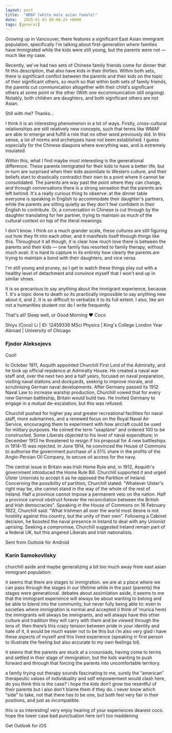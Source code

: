 ```yaml
---
layout: post
title:  "WMAF (white male asian female)"
date:   2025-01-03 08:06:24 +0000
tags: [general] 
---
```

Growing up in Vancouver, there features a significant East Asian immigrant population, specifically I'm talking about first-generation where families have immigrated while the kids were still young, but the parents were not — much like my case. 

Recently, we've had two sets of Chinese family friends come for dinner that fit this description, that also have kids in their thirties. Within both sets, there is significant conflict between the parents and their kids on the topic of their significant others, so much so that within both sets of family friends, the parents cut communication altogether with their child's significant others at some point or the other (With one excommunication still ongoing). Notably,  both children are daughters, and both significant others are not Asian. 

Still with me? Thanks...

I think it is an interesting phenomenon in a lot of ways. Firstly, cross-cultural relationships are still relatively new concepts, such that terms like WMAF are able to emerge and fulfill a role that no other word previously did. In this sense, a lot of norms and archetypes have not been established. I guess especially for the Chinese diaspora where everything was, and is extremely insulated. 

Within this, what I find maybe most interesting is the generational difference. These parents immigrated for their kids to have a better life, but in-turn are surprised when their kids assimilate to Western culture, and their beliefs start to drastically contradict their own to a point where it cannot be consolidated. The parents are way past the point where they can change, and through conversations there is a strong sensation that the parents are left behind. It's a really curious thing to observe: at the dinner table everyone is speaking in English to accommodate their daughter's partners, while the parents are sitting quietly as they don't feel confident in their English to contribute. Or, a conversation in Chinese is cut through by the daughter translating for her partner, trying to maintain as much of the cultural context on top of the literal meanings. 

I don't know. I think on a much grander scale, these cultures are still figuring out how they fit into each other, and it manifests itself through things like this. Throughout it all though, it is clear how much love there is between the parents and their kids — one family has resorted to family therapy, without much avail. It is hard to capture in its entirety how clearly the parents are trying to maintain a bond with their daughters, and vice versa.

I'm still young and pruney, so I get to watch these things play out with a healthy level of detachment and convince myself that I won't end up in similar shoes. 

It is so precarious to say anything about the immigrant experience, because 1. It's a topic done to death so its practically impossible to say anything new about it, and 2. It is so difficult to verbalize it to its full extent. I also, like am not a humanities student nor do I write frequently.

That's all! Sleep well, or Good Morning ❤️
Coco

Shiyu (Coco) Li | ID: 12459336
MSci Physics |  King's College London
Year Abroad | University of Chicago

### Fjodor Aleksejevs
Cool!

In October 1911, Asquith appointed Churchill First Lord of the Admiralty, and he took up official residence at Admiralty House. He created a naval war staff and, over the next two and a half years, focused on naval preparation, visiting naval stations and dockyards, seeking to improve morale, and scrutinising German naval developments. After Germany passed its 1912 Naval Law to increase warship production, Churchill vowed that for every new German battleship, Britain would build two. He invited Germany to engage in a mutual de-escalation, but this was refused.

Churchill pushed for higher pay and greater recreational facilities for naval staff, more submarines, and a renewed focus on the Royal Naval Air Service, encouraging them to experiment with how aircraft could be used for military purposes. He coined the term "seaplane" and ordered 100 to be constructed. Some Liberals objected to his level of naval expenditure; in December 1913 he threatened to resign if his proposal for 4 new battleships in 1914–15 was rejected. In June 1914, he convinced the House of Commons to authorise the government purchase of a 51% share in the profits of the Anglo-Persian Oil Company, to secure oil access for the navy.

The central issue in Britain was Irish Home Rule and, in 1912, Asquith's government introduced the Home Rule Bill. Churchill supported it and urged Ulster Unionists to accept it as he opposed the Partition of Ireland. Concerning the possibility of partition, Churchill stated: "Whatever Ulster's right may be, she cannot stand in the way of the whole of the rest of Ireland. Half a province cannot impose a permanent veto on the nation. Half a province cannot obstruct forever the reconciliation between the British and Irish democracies". Speaking in the House of Commons on 16 February 1922, Churchill said: "What Irishmen all over the world most desire is not hostility against this country, but the unity of their own". Following a Cabinet decision, he boosted the naval presence in Ireland to deal with any Unionist uprising. Seeking a compromise, Churchill suggested Ireland remain part of a federal UK, but this angered Liberals and Irish nationalists.

Sent from Outlook for Android

### Karin Samokovlisky
churchill aside and maybe generalizing a bit too much away from east asian immigrant population: 

it seems that there are stages to immigration. we are at a place where we can pass through the stages in our lifetime while in the past (parents) the stages were generational. debates about assimilation aside, it seems to me that the immigrant experience will always be about wanting to belong and be able to blend into the community, but never fully being able to: even in societies where immigration is normal and accepted (i think of ‘murica here) the immigrants will always be immigrants, and will always have this other culture and tradition they will carry with them and be viewed through the lens of. then there’s this crazy tension between pride in your identity and hate of it, it would be much easier not to be this but i’m also very glad i have these aspects of myself and this lived experience (speaking in first person to illustrate the feeling but also accurate to my own feelings lol).

it seems that the parents are stuck at a crossroads, having come to terms and settled in their stage of immigration, but the kids wanting to push forward and through that forcing the parents into uncomfortable territory. 

a family trying out therapy sounds fascinating to me, surely the “american” therapeutic values of individuality and self empowerment would clash here, do you think this is the case? i hope the kids don’t grow too resentful of their parents but i also don’t blame them if they do. i never know which “side” to take, not that there has to be one, but both feel very fair in their positions, and just as incompatible. 

this is so interesting! very enjoy hearing of your experiences dearest coco. hope the lower case bad punctuation here isn’t too maddening 

Get Outlook for iOS